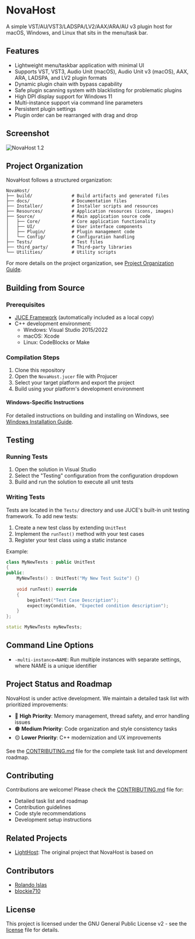 # NovaHost

A simple VST/AU/VST3/LADSPA/LV2/AAX/ARA/AU v3 plugin host for macOS, Windows, and Linux that sits in the menu/task bar.

## Features

- Lightweight menu/taskbar application with minimal UI
- Supports VST, VST3, Audio Unit (macOS), Audio Unit v3 (macOS), AAX, ARA, LADSPA, and LV2 plugin formats
- Dynamic plugin chain with bypass capability
- Safe plugin scanning system with blacklisting for problematic plugins
- High DPI display support for Windows 11
- Multi-instance support via command line parameters
- Persistent plugin settings
- Plugin order can be rearranged with drag and drop

## Screenshot

![NovaHost 1.2](http://i.imgur.com/UF9SWfC.jpg)

## Project Organization

NovaHost follows a structured organization:

```
NovaHost/
├── build/               # Build artifacts and generated files
├── docs/                # Documentation files
├── Installer/           # Installer scripts and resources
├── Resources/           # Application resources (icons, images)
├── Source/              # Main application source code
│   ├── Core/            # Core application functionality
│   ├── UI/              # User interface components
│   ├── Plugin/          # Plugin management code
│   └── Config/          # Configuration handling
├── Tests/               # Test files
├── third_party/         # Third-party libraries
└── Utilities/           # Utility scripts
```

For more details on the project organization, see [Project Organization Guide](docs/PROJECT_ORGANIZATION.md).

## Building from Source

### Prerequisites

- [JUCE Framework](https://juce.com/) (automatically included as a local copy)
- C++ development environment:
  - Windows: Visual Studio 2015/2022
  - macOS: Xcode
  - Linux: CodeBlocks or Make

### Compilation Steps

1. Clone this repository
2. Open the `NovaHost.jucer` file with Projucer
3. Select your target platform and export the project
4. Build using your platform's development environment

#### Windows-Specific Instructions
For detailed instructions on building and installing on Windows, see [Windows Installation Guide](docs/WINDOWS_INSTALL_GUIDE.md).

## Testing

### Running Tests

1. Open the solution in Visual Studio
2. Select the "Testing" configuration from the configuration dropdown
3. Build and run the solution to execute all unit tests

### Writing Tests

Tests are located in the `Tests/` directory and use JUCE's built-in unit testing framework. To add new tests:

1. Create a new test class by extending `UnitTest`
2. Implement the `runTest()` method with your test cases
3. Register your test class using a static instance

Example:
```cpp
class MyNewTests : public UnitTest
{
public:
    MyNewTests() : UnitTest("My New Test Suite") {}
    
    void runTest() override
    {
        beginTest("Test Case Description");
        expect(myCondition, "Expected condition description");
    }
};

static MyNewTests myNewTests;
```

## Command Line Options

- `-multi-instance=NAME`: Run multiple instances with separate settings, where NAME is a unique identifier

## Project Status and Roadmap

NovaHost is under active development. We maintain a detailed task list with prioritized improvements:

- 🔴 **High Priority**: Memory management, thread safety, and error handling issues
- 🟠 **Medium Priority**: Code organization and style consistency tasks
- 🟡 **Lower Priority**: C++ modernization and UX improvements

See the [CONTRIBUTING.md](CONTRIBUTING.md) file for the complete task list and development roadmap.

## Contributing

Contributions are welcome! Please check the [CONTRIBUTING.md](CONTRIBUTING.md) file for:

- Detailed task list and roadmap
- Contribution guidelines
- Code style recommendations
- Development setup instructions

## Related Projects

- [LightHost](https://github.com/rolandoislas/LightHost): The original project that NovaHost is based on

## Contributors

- [Rolando Islas](https://github.com/rolandoislas)
- [blockie710](https://github.com/blockie710)

## License

This project is licensed under the GNU General Public License v2 - see the [license](license) file for details.
